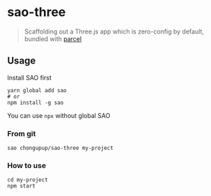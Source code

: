 # sao-three

> Scaffolding out a Three.js app which is zero-config by default, bundled with [parcel](https://parceljs.org/)

## Usage
Install SAO first

```
yarn global add sao
# or
npm install -g sao
```

You can use `npx` without global SAO

### From git

```
sao chongupup/sao-three my-project
```

### How to use

```
cd my-project
npm start
```
